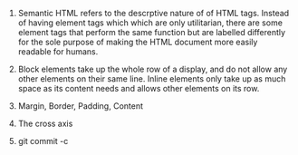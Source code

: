 1. Semantic HTML refers to the descrptive nature of of HTML tags. Instead of having element tags which which are only utilitarian, there are some element tags that perform the same function but are labelled differently for the sole purpose of making the HTML document more easily readable for humans.

2. Block elements take up the whole row of a display, and do not allow any other elements on their same line. Inline elements only take up as much space as its content needs and allows other elements on its row.

3. Margin, Border, Padding, Content

4. The cross axis

5. git commit -c